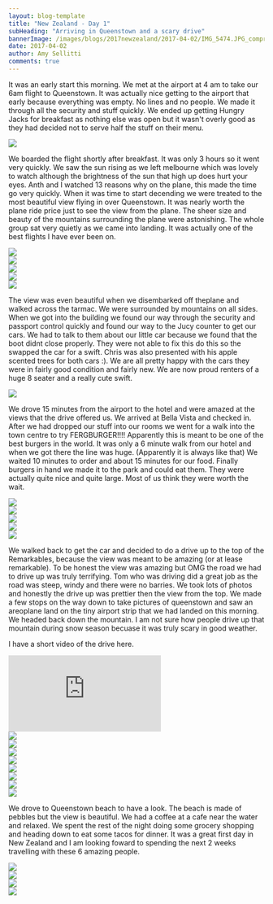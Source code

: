 ```yaml
---
layout: blog-template
title: "New Zealand - Day 1"
subHeading: "Arriving in Queenstown and a scary drive"
bannerImage: /images/blogs/2017newzealand/2017-04-02/IMG_5474.JPG_compressed.JPEG
date: 2017-04-02
author: Amy Sellitti
comments: true
---
```


It was an early start this morning. We met at the airport at 4 am to take our 6am flight to Queenstown. It was actually nice getting to the airport that early because everything was empty. No lines and no people. We made it through all the security and stuff quickly. We ended up getting Hungry Jacks for breakfast as nothing else was open but it wasn't overly good as they had decided not to serve half the stuff on their menu.

<div class="center-image"><img src="/images/blogs/2017newzealand/2017-04-02/IMG_5438.JPG_compressed.JPEG" /></div>

We boarded the flight shortly after breakfast. It was only 3 hours so it went very quickly. We saw the sun rising as we left melbourne which was lovely to watch although the brightness of the sun that high up does hurt your eyes. Anth and I watched 13 reasons why on the plane, this made the time go very quickly. When it was time to start decending we were treated to the most beautiful view flying in over Queenstown. It was nearly worth the plane ride price just to see the view from the plane. The sheer size and beauty of the mountains surrounding the plane were astonishing. The whole group sat very quietly as we came into landing. It was actually one of the best flights I have ever been on.

<div class="center-image"><img src="/images/blogs/2017newzealand/2017-04-02/IMG_5441.JPG_compressed.JPEG" /></div>
<div class="center-image"><img src="/images/blogs/2017newzealand/2017-04-02/IMG_5443.JPG_compressed.JPEG" /></div>
<div class="center-image"><img src="/images/blogs/2017newzealand/2017-04-02/IMG_5456.JPG_compressed.JPEG" /></div>
<div class="center-image"><img src="/images/blogs/2017newzealand/2017-04-02/IMG_5474.JPG_compressed.JPEG" /></div>
<div class="center-image"><img src="/images/blogs/2017newzealand/2017-04-02/IMG_5479.JPG_compressed.JPEG" /></div>

The view was even beautiful when we disembarked off theplane and walked across the tarmac. We were surrounded by mountains on all sides. When we got into the building we found our way through the security and passport control quickly and found our way to the Jucy counter to get our cars. We had to talk to them about our little car because we found that the boot didnt close properly. They were not able to fix this do this so the swapped the car for a swift. Chris was also presented with his apple scented trees for both cars :). We are all pretty happy with the cars they were in fairly good condition and fairly new. We are now proud renters of a huge 8 seater and a really cute swift.

<div class="center-image"><img src="/images/blogs/2017newzealand/2017-04-02/IMG_5483.JPG_compressed.JPEG" /></div>

We drove 15 minutes from the airport to the hotel and were amazed at the views that the drive offered us. We arrived at Bella Vista and checked in. After we had dropped our stuff into our rooms we went for a walk into the town centre to try FERGBURGER!!!! Apparently this is meant to be one of the best burgers in the world.
It was only a 6 minute walk from our hotel and when we got there the line was huge. (Apparently it is always like that) We waited 10 minutes to order and about 15 minutes for our food. Finally burgers in hand we made it to the park and could eat them. They were actually quite nice and quite large. Most of us think they were worth the wait.

<div class="center-image"><img src="/images/blogs/2017newzealand/2017-04-02/IMG_5496.JPG_compressed.JPEG" /></div>
<div class="center-image"><img src="/images/blogs/2017newzealand/2017-04-02/IMG_5499.JPG_compressed.JPEG" /></div>
<div class="center-image"><img src="/images/blogs/2017newzealand/2017-04-02/IMG_5503.JPG_compressed.JPEG" /></div>
<div class="center-image"><img src="/images/blogs/2017newzealand/2017-04-02/IMG_5505.JPG_compressed.JPEG" /></div>
<div class="center-image"><img src="/images/blogs/2017newzealand/2017-04-02/IMG_5508.JPG_compressed.JPEG" /></div>

We walked back to get the car and decided to do a drive up to the top of the Remarkables, because the view was meant to be amazing (or at lease remarkable). To be honest the view was amazing but OMG the road we had to drive up was truly terrifying. Tom who was driving did a great job as the road was steep, windy and there were no barries. We took lots of photos and honestly the drive up was prettier then the view from the top. We made a few stops on the way down to take pictures of queenstown and saw an areoplane land on the tiny airport strip that we had landed on this morning. We headed back down the mountain. I am not sure how people drive up that mountain during snow season becuase it was truly scary in good weather.

I have a short video of the drive here.

<div class="center-video"><iframe src="https://www.youtube.com/embed/xXJBlow2h5Q" frameborder="0" allowfullscreen></iframe></div>
<div class="center-image"><img src="/images/blogs/2017newzealand/2017-04-02/DSC07750.JPG_compressed.JPEG" /></div>
<div class="center-image"><img src="/images/blogs/2017newzealand/2017-04-02/IMG_5529.JPG_compressed.JPEG" /></div>
<div class="center-image"><img src="/images/blogs/2017newzealand/2017-04-02/IMG_5542.JPG_compressed.JPEG" /></div>
<div class="center-image"><img src="/images/blogs/2017newzealand/2017-04-02/IMG_5543.JPG_compressed.JPEG" /></div>
<div class="center-image"><img src="/images/blogs/2017newzealand/2017-04-02/IMG_5545.JPG_compressed.JPEG" /></div>
<div class="center-image"><img src="/images/blogs/2017newzealand/2017-04-02/IMG_5556.JPG_compressed.JPEG" /></div>
<div class="center-image"><img src="/images/blogs/2017newzealand/2017-04-02/IMG_5578.JPG_compressed.JPEG" /></div>
<div class="center-image"><img src="/images/blogs/2017newzealand/2017-04-02/IMG_5579.JPG_compressed.JPEG" /></div>

We drove to Queenstown beach to have a look. The beach is made of pebbles but the view is beautiful. We had a coffee at a cafe near the water and relaxed. We spent the rest of the night doing some grocery shopping and heading down to eat some tacos for dinner. It was a great first day in New Zealand and I am looking foward to spending the next 2 weeks travelling with these 6 amazing people.

<div class="center-image"><img src="/images/blogs/2017newzealand/2017-04-02/IMG_5588.JPG_compressed.JPEG" /></div>
<div class="center-image"><img src="/images/blogs/2017newzealand/2017-04-02/IMG_5584.JPG_compressed.JPEG" /></div>
<div class="center-image"><img src="/images/blogs/2017newzealand/2017-04-02/DSC07767.JPG_compressed.JPEG" /></div>
<div class="center-image"><img src="/images/blogs/2017newzealand/2017-04-02/DSC07775.JPG_compressed.JPEG" /></div>

